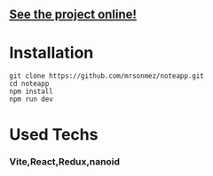 ## [See the project online!](https://sirpak-note-project.surge.sh)

# Installation

```git
git clone https://github.com/mrsonmez/noteapp.git
cd noteapp
npm install
npm run dev
```

# Used Techs

### Vite,React,Redux,nanoid
